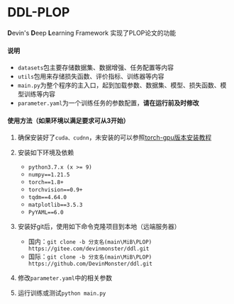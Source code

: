 # DDL-PLOP

**D**evin's **D**eep **L**earning Framework
实现了PLOP论文的功能

#### 说明

+ ```datasets```包主要存储数据集、数据增强、任务配置等内容
+ ```utils```包用来存储损失函数、评价指标、训练器等内容
+ ```main.py```为整个程序的主入口，起到加载参数、数据集、模型、损失函数、模型训练等内容
+ ```parameter.yaml```为一个训练任务的参数配置，**请在运行前及时修改**

#### 使用方法（如果环境以满足要求可从3开始）

1. 确保安装好了```cuda、cudnn```，未安装的可以参照[torch-gpu版本安装教程](https://zhuanlan.zhihu.com/p/479848495)

2. 安装如下环境及依赖
   + ```python3.7.x (x >= 9)```
   + ```numpy==1.21.5```
   + ```torch==1.8+ ```
   + ```torchvision==0.9+```
   + ```tqdm==4.64.0```
   + ```matplotlib==3.5.3```
   + ```PyYAML==6.0```
3. 安装好git后，使用如下命令克隆项目到本地（远端服务器）
   + 国内：```git clone -b 分支名(main\MiB\PLOP) https://gitee.com/devinmonster/ddl.git```
   + 国际：```git clone -b 分支名(main\MiB\PLOP) https://github.com/DevinMonster/ddl.git```
4. 修改```parameter.yaml```中的相关参数
5. 运行训练或测试```python main.py```